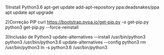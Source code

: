1)Install Python3.6
apt-get update
add-apt-repository ppa:deadsnakes/ppa
apt update
apt upgrade

2)Correção PIP
curl https://bootstrap.pypa.io/get-pip.py -o get-pip.py
python3 get-pip.py --force-reinstall

3)Inclusão de Python3 
update-alternatives --install /usr/bin/python3 python3 /usr/bin/python3.6
update-alternatives --config python3
rm /usr/bin/python3
ln -s python3.6 /usr/bin/python3




